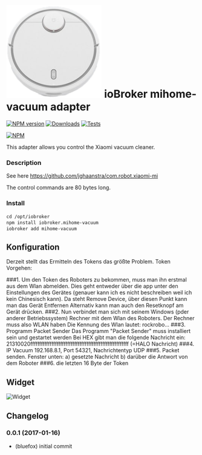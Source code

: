 ![Logo](admin/mihome-vacuum.png)
ioBroker mihome-vacuum adapter
=================
[![NPM version](http://img.shields.io/npm/v/iobroker.mihome-vacuum.svg)](https://www.npmjs.com/package/iobroker.mihome-vacuum)
[![Downloads](https://img.shields.io/npm/dm/iobroker.mihome-vacuum.svg)](https://www.npmjs.com/package/iobroker.mihome-vacuum)
[![Tests](https://travis-ci.org/ioBroker/ioBroker.mihome-vacuum.svg?branch=master)](https://travis-ci.org/ioBroker/ioBroker.mihome-vacuum)

[![NPM](https://nodei.co/npm/iobroker.mihome-vacuum.png?downloads=true)](https://nodei.co/npm/iobroker.mihome-vacuum/)

This adapter allows you control the Xiaomi vacuum cleaner.

### Description
See here https://github.com/jghaanstra/com.robot.xiaomi-mi

The control commands are 80 bytes long.

### Install

```
cd /opt/iobroker
npm install iobroker.mihome-vacuum
iobroker add mihome-vacuum
```

## Konfiguration
Derzeit stellt das Ermitteln des Tokens das größte Problem.
Token Vorgehen:

###1. Um den Token des Roboters zu bekommen, muss man ihn erstmal aus dem Wlan abmelden.
Dies geht entweder über die app unter den Einstellungen des Gerätes 
(genauer kann ich es nicht beschreiben weil ich kein Chinesisch kann). 
Da steht Remove Device, über diesen Punkt kann man das Gerät Entfernen
Alternativ kann man auch den Resetknopf am Gerät drücken.
###2. Nun verbindet man sich mit seinem Windows (pder anderer Betriebssystem) Rechner mit dem Wlan des Roboters. Der Rechner muss also WLAN haben
Die Kennung des Wlan lautet: rockrobo...
###3. Programm Packet Sender
Das Programm "Packet Sender" muss installiert sein und gestartet werden
Bei HEX gibt man die folgende Nachricht ein:
21310020ffffffffffffffffffffffffffffffffffffffffffffffffffffffff
(=HALO Nachricht)
###4. IP Vacuum 192.168.8.1, Port 54321, Nachrichtentyp UDP
###5. Packet senden.
Fenster unten: a) gesetzte Nachricht
b) darüber die Antwort von dem Roboter
###6. die letzten 16 Byte der Token

## Widget
![Widget](widgets/img/previewControl.png)

## Changelog

### 0.0.1 (2017-01-16)
* (bluefox) initial commit
